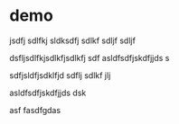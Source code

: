 # demo

jsdfj sdlfkj sldksdfj sdlkf sdljf sdljf

dsfljsdlfkjsdlkfjsdlkfj sdf
asldfsdfjskdfjjds 
s

sdfjsldfjsdklfjd sdflj sdlkf jlj

asldfsdfjskdfjjds 
dsk

asf
fasdfgdas
